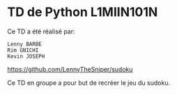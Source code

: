 # TD de Python L1MIIN101N

Ce TD a été réalisé par:

    Lenny BARBE
    Rim GNICHI
    Kevin JOSEPH

https://github.com/LennyTheSniper/sudoku


Ce TD en groupe a pour but de recréer le jeu du sudoku.

